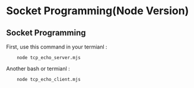 # Socket Programming(Node Version)

## Socket Programming

First, use this command in your termianl :

```console
    node tcp_echo_server.mjs
```
Another bash or termianl :

```console
    node tcp_echo_client.mjs
```
